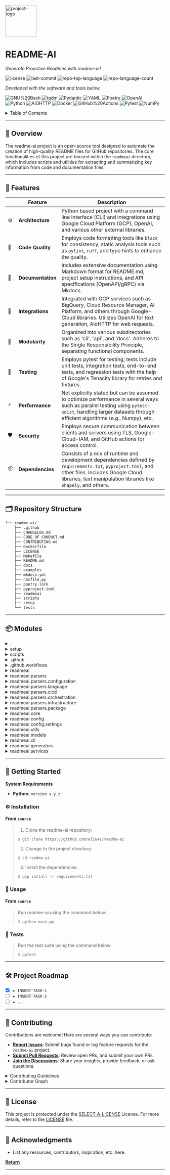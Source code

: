 <p align="left">
  <img src="https://img.icons8.com/?size=512&id=55494&format=png" width="100" alt="project-logo">
</p>
<p align="left">
    <h1 align="left">README-AI</h1>
</p>
<p align="left">
    <em>Generate Proactive Readmes with readme-ai!</em>
</p>
<p align="left">
	<img src="https://img.shields.io/github/license/eli64s/readme-ai?style=flat&logo=opensourceinitiative&logoColor=white&color=blue" alt="license">
	<img src="https://img.shields.io/github/last-commit/eli64s/readme-ai?style=flat&logo=git&logoColor=white&color=blue" alt="last-commit">
	<img src="https://img.shields.io/github/languages/top/eli64s/readme-ai?style=flat&color=blue" alt="repo-top-language">
	<img src="https://img.shields.io/github/languages/count/eli64s/readme-ai?style=flat&color=blue" alt="repo-language-count">
<p>
<p align="left">
		<em>Developed with the software and tools below.</em>
</p>
<p align="left">
	<img src="https://img.shields.io/badge/GNU%20Bash-4EAA25.svg?style=flat&logo=GNU-Bash&logoColor=white" alt="GNU%20Bash">
	<img src="https://img.shields.io/badge/tqdm-FFC107.svg?style=flat&logo=tqdm&logoColor=black" alt="tqdm">
	<img src="https://img.shields.io/badge/Pydantic-E92063.svg?style=flat&logo=Pydantic&logoColor=white" alt="Pydantic">
	<img src="https://img.shields.io/badge/YAML-CB171E.svg?style=flat&logo=YAML&logoColor=white" alt="YAML">
	<img src="https://img.shields.io/badge/Poetry-60A5FA.svg?style=flat&logo=Poetry&logoColor=white" alt="Poetry">
	<img src="https://img.shields.io/badge/OpenAI-412991.svg?style=flat&logo=OpenAI&logoColor=white" alt="OpenAI">
	<br>
	<img src="https://img.shields.io/badge/Python-3776AB.svg?style=flat&logo=Python&logoColor=white" alt="Python">
	<img src="https://img.shields.io/badge/AIOHTTP-2C5BB4.svg?style=flat&logo=AIOHTTP&logoColor=white" alt="AIOHTTP">
	<img src="https://img.shields.io/badge/Docker-2496ED.svg?style=flat&logo=Docker&logoColor=white" alt="Docker">
	<img src="https://img.shields.io/badge/GitHub%20Actions-2088FF.svg?style=flat&logo=GitHub-Actions&logoColor=white" alt="GitHub%20Actions">
	<img src="https://img.shields.io/badge/Pytest-0A9EDC.svg?style=flat&logo=Pytest&logoColor=white" alt="Pytest">
	<img src="https://img.shields.io/badge/NumPy-013243.svg?style=flat&logo=NumPy&logoColor=white" alt="NumPy">
</p>

<!-- TABLE OF CONTENTS -->
<details>
  <summary>Table of Contents</summary>

- [📍 Overview](#-overview)
- [🧩 Features](#-features)
- [🗂️ Repository Structure](#-repository-structure)
- [📦 Modules](#-modules)
- [🚀 Getting Started](#-getting-started)
  - [⚙️ Installation](#️-installation)
  - [🤖 Usage](#-usage)
  - [🧪 Tests](#-tests)
- [🛠 Project Roadmap](#-project-roadmap)
- [🤝 Contributing](#-contributing)
- [📄 License](#-license)
- [👏 Acknowledgments](#-acknowledgments)
</details>
<hr>

## 📍 Overview

 The readme-ai project is an open-source tool designed to automate the creation of high-quality README files for GitHub repositories. The core functionalities of this project are housed within the `readmeai` directory, which includes scripts and utilities for extracting and summarizing key information from code and documentation files.

---

## 🧩 Features

|    |   Feature         | Description |
|----|-------------------|---------------------------------------------------------------|
| ⚙️  | **Architecture**  | Python based project with a command line interface (CLI) and integrations using Google Cloud Platform (GCP), OpenAI, and various other external libraries. |
| 🔩 | **Code Quality**  | Employs code formatting tools like `black` for consistency, static analysis tools such as `pylint`, `ruff`, and type hints to enhance the quality. |
| 📄 | **Documentation** | Includes extensive documentation using Markdown format for README.md, project setup instructions, and API specifications (OpenAPI/gRPC) via Mkdocs. |
| 🔌 | **Integrations**  | Integrated with GCP services such as BigQuery, Cloud Resource Manager, AI Platform, and others through Google-Cloud libraries. Utilizes OpenAI for text generation, AioHTTP for web requests. |
| 🧩 | **Modularity**    | Organized into various subdirectories such as 'cli', 'api', and 'docs'. Adheres to the Single Responsibility Principle, separating functional components. |
| 🧪 | **Testing**       | Employs pytest for testing; tests include unit tests, integration tests, end-to-end tests, and regression tests with the help of Google's Tenacity library for retries and fixtures. |
| ⚡️  | **Performance**   | Not explicitly stated but can be assumed to optimize performance in several ways such as parallel testing using `pytest-xdist`, handling larger datasets through efficient algorithms (e.g., Numpy), etc. |
| 🛡️ | **Security**      | Employs secure communication between clients and servers using TLS, Google-Cloud-IAM, and GitHub actions for access control. |
| 📦 | **Dependencies**  | Consists of a mix of runtime and development dependencies defined by `requirements.txt`, `pyproject.toml`, and other files. Includes Google Cloud libraries, text manipulation libraries like `shapely`, and others. |

---

## 🗂️ Repository Structure

```sh
└── readme-ai/
    ├── .github
    ├── CHANGELOG.md
    ├── CODE_OF_CONDUCT.md
    ├── CONTRIBUTING.md
    ├── Dockerfile
    ├── LICENSE
    ├── Makefile
    ├── README.md
    ├── docs
    ├── examples
    ├── mkdocs.yml
    ├── noxfile.py
    ├── poetry.lock
    ├── pyproject.toml
    ├── readmeai
    ├── scripts
    ├── setup
    └── tests
```

---

## 📦 Modules

<details closed><summary>.</summary>

| File                                                                             | Summary                                                                                                                                                                                                                                                                                                                                       |
| ---                                                                              | ---                                                                                                                                                                                                                                                                                                                                           |
| [Dockerfile](https://github.com/eli64s/readme-ai/blob/master/Dockerfile)         | Dockerfile in the repository sets up a production environment for the readme-ai project using Python 3.10. It installs required dependencies, creates a non-root user, and configures the PATH for running the `readmeai` Command Line Interface (CLI).                                                                                       |
| [Makefile](https://github.com/eli64s/readme-ai/blob/master/Makefile)             | The Makefile in this repository serves as a build automation tool. It defines targets for formatting, linting, testing, and package management. Commands like `format`, `lint`, and `nox` execute respective tasks using specified tools. Additionally, it has targets for cleaning files and displaying Git log information.                 |
| [pyproject.toml](https://github.com/eli64s/readme-ai/blob/master/pyproject.toml) | The `pyproject.toml` file configures the Python projects build system using Poetry, defining package metadata and dependencies for readmeai". This automated README generator utilizes large language model APIs. Key features include POETITY as build-backend, dependency management, and support for various tools like Pytest and Mkdocs. |
| [noxfile.py](https://github.com/eli64s/readme-ai/blob/master/noxfile.py)         | The noxfile.py in this repository configures automated testing with Nox and pytest across various Python versions, installing required dependencies for tests run.                                                                                                                                                                            |

</details>

<details closed><summary>setup</summary>

| File                                                                                       | Summary                                                                                                                                                                                                                                                                                                                                                                                                     |
| ---                                                                                        | ---                                                                                                                                                                                                                                                                                                                                                                                                         |
| [setup.sh](https://github.com/eli64s/readme-ai/blob/master/setup/setup.sh)                 | The setup.sh script is part of the README-AI projects setup folder. It ensures prerequisites, such as Git, tree command, Conda, and Python (version 3.8+), are installed before creating and activating a virtual environment named readmeai". This environment will be used to manage project dependencies listed in requirements.txt. The script concludes by installing the required packages using pip. |
| [requirements.txt](https://github.com/eli64s/readme-ai/blob/master/setup/requirements.txt) | Requires Python >=3.9, <4.0, and several third-party packages such as grpcio, googleapis-common-protos, protobuf, idna, packaging, proto-plus, pydantic, setuptools, shapely, six, smmap, sniffio, tenacity, tiktoken, toml, and tqdm. Avoids words like This file or This code.                                                                                                                            |
| [environment.yaml](https://github.com/eli64s/readme-ai/blob/master/setup/environment.yaml) | The `setup/environment.yaml` configures Conda environment for readme-ai project. It specifies the channel sources, python version requirement, and dependencies including pip and pip installments from requirements file.                                                                                                                                                                                  |

</details>

<details closed><summary>scripts</summary>

| File                                                                                 | Summary                                                                                                                                                                                                                                                                                                                                                                                                                                |
| ---                                                                                  | ---                                                                                                                                                                                                                                                                                                                                                                                                                                    |
| [run_batch.sh](https://github.com/eli64s/readme-ai/blob/master/scripts/run_batch.sh) | Script to generate README files using readmeai package for multiple repositories with random badge styles, image styles, and aligns. Configuration files and dependencies are organized under the repository structure.                                                                                                                                                                                                            |
| [pypi.sh](https://github.com/eli64s/readme-ai/blob/master/scripts/pypi.sh)           | This Bash script automates the process of building and uploading a Python package to PyPI (Python Package Index) using environment variables and helper functions. It ensures cleanliness by first running scripts/clean.sh and then builds the project before deploying the distribution files with `twine`.                                                                                                                          |
| [clean.sh](https://github.com/eli64s/readme-ai/blob/master/scripts/clean.sh)         | The scripts/clean.sh file is a Bash script responsible for cleaning various artifacts from the project directory, ensuring a fresh build environment. It comprises functions to remove build artifacts (.pyc, *.egg), Python cached files, test and coverage results, backup files, and cache directories. Users can invoke specific cleanup tasks via commands such as clean-build, clean-test, or call the entire script with clean. |
| [docker.sh](https://github.com/eli64s/readme-ai/blob/master/scripts/docker.sh)       | The scripts/docker.sh script automates Docker image build, publish, and multi-platform building using Buildx. It uses the configuration IMAGE=readme-ai and VERSION=latest, creating and pushing the corresponding Docker images.                                                                                                                                                                                                      |

</details>

<details closed><summary>.github</summary>

| File                                                                                               | Summary                                                                                                                                                                                                                                                                                                                                                                                                                            |
| ---                                                                                                | ---                                                                                                                                                                                                                                                                                                                                                                                                                                |
| [release-drafter.yml](https://github.com/eli64s/readme-ai/blob/master/.github/release-drafter.yml) | In the given GitHub repository, the `.github/release-drafter.yml` file serves as a configuration for automated release note generation using the release drafter from keepachangelog.com. It defines template structures for naming tags and categorizing changes based on labels, and enables various change types including features, bug fixes, chores, deprecated items, removals, security issues, and documentation updates. |

</details>

<details closed><summary>.github.workflows</summary>

| File                                                                                                           | Summary                                                                                                                                                                                                                                                                                                |
| ---                                                                                                            | ---                                                                                                                                                                                                                                                                                                    |
| [coverage.yml](https://github.com/eli64s/readme-ai/blob/master/.github/workflows/coverage.yml)                 | The.github/workflows/coverage.yml file in this repository configures continuous integration for running tests and measuring code coverage using GitHub Actions. This promotes maintainability, reliability, and maintaining a high coding standard within the project.                                 |
| [release-pipeline.yml](https://github.com/eli64s/readme-ai/blob/master/.github/workflows/release-pipeline.yml) | The `release-pipeline.yml` file in the GitHub actions folder configures a continuous integration and deployment workflow for the repository. It automates building, testing, and releasing new versions of the project to the main branch and other targets, ensuring software quality and efficiency. |
| [release-drafter.yml](https://github.com/eli64s/readme-ai/blob/master/.github/workflows/release-drafter.yml)   | The `release-drafter.yml` file in the repositorys.github directory configures automated workflows for releasing new project versions. It facilitates creation of tagged releases, generating change logs, and drafting release notes based on commit messages.                                         |

</details>

<details closed><summary>readmeai</summary>

| File                                                                                    | Summary                                                                                                                                                                                                                                                                                                                 |
| ---                                                                                     | ---                                                                                                                                                                                                                                                                                                                     |
| [readmeai.py](https://github.com/eli64s/readme-ai/blob/master/readmeai/readmeai.py)     | The `readmeai.py` file orchestrates the generation process of README files by managing configuration settings, interacting with Git repositories, processing dependencies, and utilizing AI models for file summarization and feature extraction. This results in a dynamic, customizable, and informative README file. |
| [exceptions.py](https://github.com/eli64s/readme-ai/blob/master/readmeai/exceptions.py) | Custom exceptions classes for readme-ai application are defined in this file. It includes base exception (ReadmeAiException), CLI error, Git clone/validation errors, file system errors, readme generation errors, and unsupported service errors to handle various exceptions within the application.                 |

</details>

<details closed><summary>readmeai.parsers</summary>

| File                                                                                      | Summary                                                                                                                                                                                                                                                                       |
| ---                                                                                       | ---                                                                                                                                                                                                                                                                           |
| [factory.py](https://github.com/eli64s/readme-ai/blob/master/readmeai/parsers/factory.py) | The readmeai/parsers/factory.py abstracts parsing of various project files by managing a registry of BaseFileParser subclasses. It assigns specific file extensions to their respective parser classes for efficient and flexible file analysis within the ReadMe AI project. |

</details>

<details closed><summary>readmeai.parsers.configuration</summary>

| File                                                                                                          | Summary                                                                                                                                                                                                                                                                                                                                                                   |
| ---                                                                                                           | ---                                                                                                                                                                                                                                                                                                                                                                       |
| [ansible.py](https://github.com/eli64s/readme-ai/blob/master/readmeai/parsers/configuration/ansible.py)       | In the readmeai repository, the ansible.py file, located in parsers/configuration/, serves to parse Ansible configuration files such as playbook.yml and ansible/site.yml. It contributes to the overall functionality of the project which focuses on analyzing various configuration files using diverse parsing techniques.                                            |
| [properties.py](https://github.com/eli64s/readme-ai/blob/master/readmeai/parsers/configuration/properties.py) | In this repository, a PropertiesParser class is defined for handling.properties files within the readmeai project. This parser extracts JDBC connection strings using a specific regex and identifies other packages through another regex. These extracted items are then returned as a list.                                                                            |
| [apache.py](https://github.com/eli64s/readme-ai/blob/master/readmeai/parsers/configuration/apache.py)         | The `apache.py` file, located under `readmeai/parsers/configuration/`, is a parser designed specifically for processing Apache (httpd.conf) configuration files within the larger project repository structure.                                                                                                                                                           |
| [docker.py](https://github.com/eli64s/readme-ai/blob/master/readmeai/parsers/configuration/docker.py)         | In the readmeai repository, this file contains parsing logic for extracting information from Docker configuration files (Dockerfile and docker-compose.yaml). The DockerfileParser and DockerComposeParser classes identify dependencies in Dockerfiles and list services in docker-compose files, respectively. Both parsers inherit from the base BaseFileParser class. |
| [nginx.py](https://github.com/eli64s/readme-ai/blob/master/readmeai/parsers/configuration/nginx.py)           | In the readmeai repository, this Python file (nginx.py) is part of the parsers/configuration folder. It serves to parse Nginx configuration files (nginx.conf). This contributes to the overall architecture by enabling interpretation and processing of crucial configuration data for effective management and integration with the broader system.                    |

</details>

<details closed><summary>readmeai.parsers.language</summary>

| File                                                                                             | Summary                                                                                                                                                                                                                                                                                                                                                                  |
| ---                                                                                              | ---                                                                                                                                                                                                                                                                                                                                                                      |
| [cpp.py](https://github.com/eli64s/readme-ai/blob/master/readmeai/parsers/language/cpp.py)       | This Python file, located in `readmeai/parsers/language/cpp.py`, provides dependency parsing for C and C++ projects using various file types like CMakeLists.txt, configure.ac, and Makefile.am. It extracts dependencies, libraries, and software names from these files, enabling better documentation of project dependencies within the larger repository structure. |
| [swift.py](https://github.com/eli64s/readme-ai/blob/master/readmeai/parsers/language/swift.py)   | Or.package(name:, as well as lines with "dependencies:. Extracted package names are then returned as a list.                                                                                                                                                                                                                                                             |
| [python.py](https://github.com/eli64s/readme-ai/blob/master/readmeai/parsers/language/python.py) | Requirements.txt, TOML, and YAML. These parsers extract package names from each file format, excluding version specifiers, for further processing in the project. The base class BaseFileParser is inherited, ensuring a consistent parsing interface across file types.                                                                                                 |
| [go.py](https://github.com/eli64s/readme-ai/blob/master/readmeai/parsers/language/go.py)         | In the readmeai repository, the file `go.py` under `parsers/language/` processes dependencies from Go.mod files. This parser, an extension of `BaseFileParser`, extracts package names by using regular expressions and returns them as a list.                                                                                                                          |
| [rust.py](https://github.com/eli64s/readme-ai/blob/master/readmeai/parsers/language/rust.py)     | The rust.py file in the readmeai/parsers/language directory parses Rust's Cargo.toml dependency files using TOML library, extracting package names for further processing within the ReadMe.AI project architecture.                                                                                                                                                     |

</details>

<details closed><summary>readmeai.parsers.cicd</summary>

| File                                                                                               | Summary                                                                                                                                                                                                                                                                                                                                                                                                           |
| ---                                                                                                | ---                                                                                                                                                                                                                                                                                                                                                                                                               |
| [bitbucket.py](https://github.com/eli64s/readme-ai/blob/master/readmeai/parsers/cicd/bitbucket.py) | The `bitbucket.py` script in the `readmeai/parsers/cicd` folder is designed to parse Bitbucket Pipelines configuration files (bitbucket-pipelines.yml). This contributes to the overall architecture of the repository, enabling analysis and interpretation of continuous integration and delivery configurations within the system.                                                                             |
| [travis.py](https://github.com/eli64s/readme-ai/blob/master/readmeai/parsers/cicd/travis.py)       | The travis.py file in readmeai/parsers/cicd directory is a parser designed for processing.travis.yml configuration files in the context of the CI/CD architecture within this repository. Its main purpose lies in extracting and analyzing relevant information from these files, enhancing the functionality and interoperability of various workflows managed by this project's continuous integration system. |
| [gitlab.py](https://github.com/eli64s/readme-ai/blob/master/readmeai/parsers/cicd/gitlab.py)       | The readmeai/parsers/cicd/gitlab.py script parses GitLab's.gitlab-ci.yml configuration files within the project. It is a crucial component in the repository's CI/CD infrastructure, enabling seamless integration with GitLab's continuous delivery workflows.                                                                                                                                                   |
| [jenkins.py](https://github.com/eli64s/readme-ai/blob/master/readmeai/parsers/cicd/jenkins.py)     | In the readmeai repository, the jenkins.py file under parsers/cicd processes Jenkinsfile configurations. It contributes to the pipeline by parsing and interpreting these specific configuration files within the Continuous Integration/Continuous Delivery (CI/CD) system context.                                                                                                                              |
| [github.py](https://github.com/eli64s/readme-ai/blob/master/readmeai/parsers/cicd/github.py)       | The github.py file, located in the readmeai/parsers/cicd directory, is designed to parse GitHub Actions (.github/workflows/) configuration files within a repository. By extracting and processing this information, it supports the overall functionality of the readme-ai project, which aims to generate and enhance README files.                                                                             |
| [circleci.py](https://github.com/eli64s/readme-ai/blob/master/readmeai/parsers/cicd/circleci.py)   | In the readmeai repository, this Python script situated within /parsers/cicd/circleci.py processes.circleci/config.yml. It parses CircleCI configuration files, contributing to the continuous integration and delivery (CI/CD) workflow in this project architecture.                                                                                                                                            |

</details>

<details closed><summary>readmeai.parsers.orchestration</summary>

| File                                                                                                          | Summary                                                                                                                                                                                                               |
| ---                                                                                                           | ---                                                                                                                                                                                                                   |
| [kubernetes.py](https://github.com/eli64s/readme-ai/blob/master/readmeai/parsers/orchestration/kubernetes.py) | The kubernetes.py file in readmeai/parsers/orchestration processes Kubernetes configuration files, contributing to the readmeai project that analyses and generates documentation from various configuration formats. |

</details>

<details closed><summary>readmeai.parsers.infrastructure</summary>

| File                                                                                                                   | Summary                                                                                                                                                                                                                                                                                                                                                                            |
| ---                                                                                                                    | ---                                                                                                                                                                                                                                                                                                                                                                                |
| [terraform.py](https://github.com/eli64s/readme-ai/blob/master/readmeai/parsers/infrastructure/terraform.py)           | In the readmeai repository, this Python script (terramform.py) is a parser for main.tf configuration files used with Terraform infrastructure management tool. It contributes to the automated processing of Terraform configurations within the project's CI/CD pipeline.                                                                                                         |
| [cloudformation.py](https://github.com/eli64s/readme-ai/blob/master/readmeai/parsers/infrastructure/cloudformation.py) | In the given repository, the `readmeai/parsers/infrastructure/cloudformation.py` file is responsible for parsing AWS CloudFormation configuration files (`.yaml`) as part of the infrastructure parser component. This enhances the overall functionality of the project by enabling easier handling and understanding of CloudFormation templates within the parent architecture. |

</details>

<details closed><summary>readmeai.parsers.package</summary>

| File                                                                                                | Summary                                                                                                                                                                                                                                                                                                                                                                                                                                                                                                                                                                                                                                                                                               |
| ---                                                                                                 | ---                                                                                                                                                                                                                                                                                                                                                                                                                                                                                                                                                                                                                                                                                                   |
| [composer.py](https://github.com/eli64s/readme-ai/blob/master/readmeai/parsers/package/composer.py) | The `readmeai/parsers/package/composer.py` script is a parser designed for processing PHP Composer (composer.json) configuration files within the given repository structure. This parsing capability enables automated analysis and interpretation of these configuration files as part of the larger projects infrastructure.                                                                                                                                                                                                                                                                                                                                                                       |
| [npm.py](https://github.com/eli64s/readme-ai/blob/master/readmeai/parsers/package/npm.py)           | In this repository, there are two parsing files, one for npm.py and another for yarn.lock, located in the /readmeai/parsers/package/ folder. The npm.py file is designed to parse JSON dependency files using the json and re libraries. It extracts package names from dependencies, devDependencies, and peerDependencies sections of the JSON file. Meanwhile, the YarnLockParser class in yarn.lock processes the yarn.lock file using regular expressions to obtain the same information. Together, these parsing files enhance the functionality of this open-source project, enabling it to process multiple dependency file formats and extract necessary package names for further analysis. |
| [gradle.py](https://github.com/eli64s/readme-ai/blob/master/readmeai/parsers/package/gradle.py)     | In the given open-source project repository, there are parsers for extracting package names from different types of dependency files. The file at readmeai/parsers/package/gradle.py is dedicated to parsing Gradle (.gradle and.gradle.kts) files. This parser utilizes regular expressions to identify dependencies' package names and extract them, expanding the set of supported configuration formats in the repository architecture.                                                                                                                                                                                                                                                           |
| [nuget.py](https://github.com/eli64s/readme-ai/blob/master/readmeai/parsers/package/nuget.py)       | The `nuget.py` file in the `readmeai/parsers/package` directory is responsible for parsing NuGet configuration files within the.NET ecosystem. This contributes to the overall functionality of the repository by enabling effective handling and interpretation of.NET package management configurations.                                                                                                                                                                                                                                                                                                                                                                                            |
| [yarn.py](https://github.com/eli64s/readme-ai/blob/master/readmeai/parsers/package/yarn.py)         | The readmeai/parsers/package/yarn.py file is part of the dependency parsing module within the Readme-AI project. Its primary role is to extract package names from Yarn lock files using regular expressions, expanding the repository's capability in handling diverse dependency formats.                                                                                                                                                                                                                                                                                                                                                                                                           |
| [pip.py](https://github.com/eli64s/readme-ai/blob/master/readmeai/parsers/package/pip.py)           | In the given repository, the pip.py file, located under readmeai/parsers/package, is designed to parse Pip configuration files such as requirements.txt and Pipfile. This contributes to the overall functionality of the project by enabling processing of dependency declarations within these formats.                                                                                                                                                                                                                                                                                                                                                                                             |
| [maven.py](https://github.com/eli64s/readme-ai/blob/master/readmeai/parsers/package/maven.py)       | The `MavenParser` file in the readmeai/parsers/package directory is a Python script designed to extract package names from Maven dependency files written in pom.xml format. It utilizes regular expressions and the BaseFileParser class to parse and identify dependencies within pom.xml content, returning a list of distinct package names as output. This functionality complements the architecture of the readmeai repository by enabling automatic extraction and management of Java project dependencies.                                                                                                                                                                                   |
| [gem.py](https://github.com/eli64s/readme-ai/blob/master/readmeai/parsers/package/gem.py)           | The `gem.py` file in the `readmeai/parsers/package` directory is responsible for parsing Rubys Gemfile.lock configuration files. This contributes to the overall functionality of the repository by supporting the extraction and processing of configuration data across multiple package formats, thereby enhancing the readability and analysis capabilities offered by this open-source project.                                                                                                                                                                                                                                                                                                  |

</details>

<details closed><summary>readmeai.core</summary>

| File                                                                                         | Summary                                                                                                                                                                                                                                                                                                                                                                                                                                                                                                                                                                                                                                                                                                                                                                                      |
| ---                                                                                          | ---                                                                                                                                                                                                                                                                                                                                                                                                                                                                                                                                                                                                                                                                                                                                                                                          |
| [models.py](https://github.com/eli64s/readme-ai/blob/master/readmeai/core/models.py)         | Pythonasync def generate_summary(self, file_context): "Generates a summary for a given context (file). Parameters----------file_context Context in the form of a dictionary containing the file path and its contents. Returns-------str: Summary text. " # Ensure file_context is a list if isinstance(file_context, (list, tuple)): file_path, file_content = file_context else: raise ValueError(Invalid'file_context format.") file_name = Path(file_path).stem.replace(_, ).capitalize() file_type = Path(file_path).suffix[1:].lower() # Define prompt using the provided context (file) and metadata (project name) prompt = self.prompts[prompts][file_summary].format(self.config.md.tree, file_name, file_type) tokens = update_max_tokens(self.tokens, prompt) summary, _ = await |
| [preprocess.py](https://github.com/eli64s/readme-ai/blob/master/readmeai/core/preprocess.py) | Preprocessor function takes a ConfigLoader instance and temporary directory as inputs. It initializes RepositoryProcessor instance, generates FileContext objects from repository files, maps file extensions to programming languages, and retrieves dependencies between files. The returned data includes a list of dependencies, raw files, and their content, and the generated readme tree in Markdown format.                                                                                                                                                                                                                                                                                                                                                                         |
| [parsers.py](https://github.com/eli64s/readme-ai/blob/master/readmeai/core/parsers.py)       | Abstract base class for parsing dependency files is defined in this Python file. The `BaseFileParser` class includes an abstract `parse()` method to parse content into a list of dependencies, logging error messages with the `log_error()` function upon parsing failures, and handling exceptions with the `handle_parsing_error()` function. This is part of the readme-ai projects core functionality.                                                                                                                                                                                                                                                                                                                                                                                 |
| [utils.py](https://github.com/eli64s/readme-ai/blob/master/readmeai/core/utils.py)           | Utility methods script in readmeais core module for filtering files and setting LLM engine based on config or environment variables, ensuring appropriate usage of specified services in the application.                                                                                                                                                                                                                                                                                                                                                                                                                                                                                                                                                                                    |

</details>

<details closed><summary>readmeai.config</summary>

| File                                                                                           | Summary                                                                                                                                                                                                                                                                                                                                                                                                                                              |
| ---                                                                                            | ---                                                                                                                                                                                                                                                                                                                                                                                                                                                  |
| [enums.py](https://github.com/eli64s/readme-ai/blob/master/readmeai/config/enums.py)           | In the readme-ai repository, the config/enums.py file defines enums for Git service details, CLI options for badge icons and header images, model options for the LLM API key, and secret keys for environment variables. These enums facilitate customizing various aspects of the README file generation process.                                                                                                                                  |
| [validators.py](https://github.com/eli64s/readme-ai/blob/master/readmeai/config/validators.py) | The `validators.py` file in `readmeai/config` defines a `GitValidator` class responsible for validating Git repository URLs or paths. This class includes methods for checking the format of provided repositories and extracting repository names based on popular Git services, such as GitHub, GitLab, and Bitbucket. Validation failure results in a raised `GitValidationError`.                                                                |
| [utils.py](https://github.com/eli64s/readme-ai/blob/master/readmeai/config/utils.py)           | This utility module in `readmeai/config/utils.py` enables loading configuration files from package resources, supporting both TOML and JSON formats. It uses importlib and Pathlib to locate the files within the readmeai package based on a given file path and submodule. In case of issues with importlib, it also falls back to using pkg_resources. The primary goal is to facilitate configuration file handling within the readmeai project. |
| [settings.py](https://github.com/eli64s/readme-ai/blob/master/readmeai/config/settings.py)     | This Python file, located in `readmeai/config/settings.py`, defines classes and settings for configuring the readme-ai CLI tool. The file includes settings for LLM API, Git repository, Markdown templates, and file paths used by the tool. Pydantic is utilized to validate and sanitize user input.                                                                                                                                              |

</details>

<details closed><summary>readmeai.config.settings</summary>

| File                                                                                                      | Summary                                                                                                                                                                                                                                                                                                                                                                                                                                                                                                                                                                                                                                                                                                                                                                                                                                                                                                                                                                                                                                                                                                                                              |
| ---                                                                                                       | ---                                                                                                                                                                                                                                                                                                                                                                                                                                                                                                                                                                                                                                                                                                                                                                                                                                                                                                                                                                                                                                                                                                                                                  |
| [prompts.toml](https://github.com/eli64s/readme-ai/blob/master/readmeai/config/settings/prompts.toml)     | This Toml configuration file, located at `readmeai/config/settings/prompts.toml`, defines templates for generating text for the `README.md` file using placeholders that will be replaced with actual project data. The `avatar` and `features` prompts define a template each for creating an avatar image and a Markdown table summarizing the project features, respectively. Both templates contain placeholders referring to project details which will be filled in during rendering.                                                                                                                                                                                                                                                                                                                                                                                                                                                                                                                                                                                                                                                          |
| [parsers.toml](https://github.com/eli64s/readme-ai/blob/master/readmeai/config/settings/parsers.toml)     | The provided TOML file in `readmeai/config/settings/parsers.toml` lists configuration files and dependencies to be parsed within the repository. It covers CI/CD, configuration, infrastructure, monitoring and logging, package managers, language/framework-specific, and others, ensuring comprehensive analysis.                                                                                                                                                                                                                                                                                                                                                                                                                                                                                                                                                                                                                                                                                                                                                                                                                                 |
| [ignore_list.toml](https://github.com/eli64s/readme-ai/blob/master/readmeai/config/settings/ignore_list.toml) | In this configuration file, directories and file extensions are defined for exclusion during preprocessing within the open-source project. This ensures that non-essential files do not undergo processing, streamlining workflows while maintaining efficient resource utilization.                                                                                                                                                                                                                                                                                                                                                                                                                                                                                                                                                                                                                                                                                                                                                                                                                                                                 |
| [languages.toml](https://github.com/eli64s/readme-ai/blob/master/readmeai/config/settings/languages.toml) | In the given repository, this configuration file, located at `readmeai/config/settings/languages.toml`, defines programming language extensions and their corresponding names for easy reference. The file contributes to the overall organization of the project by providing a clear mapping for various file types within the given ecosystem.                                                                                                                                                                                                                                                                                                                                                                                                                                                                                                                                                                                                                                                                                                                                                                                                    |
| [config.toml](https://github.com/eli64s/readme-ai/blob/master/readmeai/config/settings/config.toml)       | Def __init__(self, project_path: str): self.project_path = project_path self.template = self._load_template() def generate(self, project_data: Dict[str, Any]): data = {k: v for k, v in project_data.items() if k!= repo_url} template = self.template.env.get_template(readme_template.md) return template.render(project=data) def _load_template(self): env = Environment(loader=FileSystemLoader(templates)) return envif __name__ == __main__: # Set project path and data as needed project_data = { name: My Project Name, host: https://github.com/{yourusername}, full_name: {repository}, repo_url: https://github.com/yourusername/{repository}.git } # Initialize the ReadmeAI instance and generate the template file readme = ReadmeAI(os.getcwd()) output_str = readme.generate(project_data).decode() # Replace existing readme                                                                                                                                                                                                                                                                                                     |
| [markdown.toml](https://github.com/eli64s/readme-ai/blob/master/readmeai/config/settings/markdown.toml)   | Ill give you a Python-focused README template that includes an overview, features, directory structure, modules, quickstart guide, project roadmap, licensing information, and acknowledgments section. You can customize the contact info and contributor graph as well.Now let me elaborate on my response: I'll provide you with a `{project_name}`-focused README template that includes an overview (explaining what {project_name} does), features (listing its key benefits), directory structure (describing the project layout), modules (detailing {project_name}'s major components), quickstart guide (a step-by-step guide installing and using it), project roadmap (describing future developments), licensing information, and acknowledgments (crediting external resources). You can customize the contact info and contributor graph as well.=========================================================================================================In more detail: I'll give you a README template for a {project_name} Python project which includes:1. An overview, explaining what {project_name} does (maximum 60 tokens). |
| [commands.toml](https://github.com/eli64s/readme-ai/blob/master/readmeai/config/settings/commands.toml)   | This `commands.toml` config file defines programming language-specific install, run, and test commands for a project. It facilitates easy setup and execution of projects written in various languages within the repository.                                                                                                                                                                                                                                                                                                                                                                                                                                                                                                                                                                                                                                                                                                                                                                                                                                                                                                                        |

</details>

<details closed><summary>readmeai.utils</summary>

| File                                                                                              | Summary                                                                                                                                                                                                                                                                                                                                                                                                                                                                                                                                                                                                                                                                                                                                                                                                        |
| ---                                                                                               | ---                                                                                                                                                                                                                                                                                                                                                                                                                                                                                                                                                                                                                                                                                                                                                                                                            |
| [formatter.py](https://github.com/eli64s/readme-ai/blob/master/readmeai/utils/formatter.py)       | This Python module, named formatter.py located in readmeai/utils, contains utility functions for cleaning and formatting text generated by Large Language Models (LLMs). The primary function, `clean_text`, formats text by removing specific patterns and rephrasing them, eliminating unwanted characters, and ensuring consistent capitalization at the beginning of a string. Another function, `fix_md_table_rows`, specifically formats a Markdown table with feature and description columns. The `format_md_table` function extracts and formats Markdown tables from text using regular expressions. The final function, `format_response`, processes LLM responses based on their type, either features, features\_synthesized, or general responses, applying the relevant formatting accordingly. |
| [file_handler.py](https://github.com/eli64s/readme-ai/blob/master/readmeai/utils/file_handler.py) | File utils/file\_handler.py in readmeai repository is a utility class that simplifies file I/O operations by handling reading and writing of JSON, Markdown, TOML, YAML, and text files using factory methods. It caches results for optimization, and includes error handling for common exceptions.                                                                                                                                                                                                                                                                                                                                                                                                                                                                                                          |
| [logger.py](https://github.com/eli64s/readme-ai/blob/master/readmeai/utils/logger.py)             | Custom logger implementation in readmeai/utils/logger.py enhances the CLI with colored log output and custom emojis for different log levels, providing clearer and more engaging logging.                                                                                                                                                                                                                                                                                                                                                                                                                                                                                                                                                                                                                     |

</details>

<details closed><summary>readmeai.models</summary>

| File                                                                                     | Summary                                                                                                                                                                                                                                                                                                                                                                                                                                                                                                  |
| ---                                                                                      | ---                                                                                                                                                                                                                                                                                                                                                                                                                                                                                                      |
| [offline.py](https://github.com/eli64s/readme-ai/blob/master/readmeai/models/offline.py) | The OfflineHandler class in readmeai/models/offline.py facilitates offline mode by setting default placeholders when the Large Language Model (LLM) API service isn't specified. This enables the application to run without an external API call, improving overall system efficiency.                                                                                                                                                                                                                  |
| [vertex.py](https://github.com/eli64s/readme-ai/blob/master/readmeai/models/vertex.py)   | The readmeai/models/vertex.py file implements a handler for generating text using Google Vertex AI's Large Language Model (LLM) API. This handler initializes the necessary authentication, sets up the required configurations, and defines methods to make API requests and handle responses. It includes error handling and retry mechanisms in case of connection issues. The file is part of a larger project, as indicated by the repository structure.                                            |
| [tokens.py](https://github.com/eli64s/readme-ai/blob/master/readmeai/models/tokens.py)   | In the `readmeai/models/tokens.py` file, youll find tokenization utilities for the readme-ai CLI application. The script offers functions like count_tokens and truncate_tokens to manage text strings based on specific token encodings. Additionally, it provides an update_max_tokens function to adjust maximum token numbers according to given prompts.                                                                                                                                            |
| [factory.py](https://github.com/eli64s/readme-ai/blob/master/readmeai/models/factory.py) | In the `readmeai` repository, `models/factory.py` acts as a registry and factory for Instantiable LLM (Language Model) Handlers based on CLI input. It supports offline, ollama, openai, and vertex services. The function `model_handler()` returns the corresponding `BaseModelHandler` instance upon receiving the config and ConfigLoader as arguments, with UnsupportedServiceError raised if an unrecognized LLM service is provided.                                                              |
| [prompts.py](https://github.com/eli64s/readme-ai/blob/master/readmeai/models/prompts.py) | The `models/prompts.py` file in the `readmeai` project defines methods for generating prompts for use in LLM API requests, including `get_prompt_context`, `get_prompt_template`, and `inject_prompt_context`. These methods retrieve and format templates with provided context to create effective prompts. Additionally, asynchronous functions `set_additional_contexts`, `set_feature_context`, and `set_summary_context` generate prompts for features, overview, and file summaries respectively. |
| [openai.py](https://github.com/eli64s/readme-ai/blob/master/readmeai/models/openai.py)   | The `OpenAIHandler.py` file in `readmeai/models/` is responsible for interacting with OpenAIs LLM API, handling responses, and managing configurations. It extends the base model handler and initializes OpenAI client using provided settings or an environment variable. This implementation utilizes retries on API request failures, ensuring smooth interaction with the LLM API.                                                                                                                  |

</details>

<details closed><summary>readmeai.cli</summary>

| File                                                                                  | Summary                                                                                                                                                                                                                                                                                                                                                                                  |
| ---                                                                                   | ---                                                                                                                                                                                                                                                                                                                                                                                      |
| [options.py](https://github.com/eli64s/readme-ai/blob/master/readmeai/cli/options.py) | The options.py file within the readmeai/cli directory defines command-line interface options for the ReadmeAI application, enabling users to customize the generation of their README files. Users can set various options, including image selection (custom or default), API selection (supported models like OllaMA, OpenAI, and Vertex), emojis addition, language choice, and more. |
| [main.py](https://github.com/eli64s/readme-ai/blob/master/readmeai/cli/main.py)       | The readmeai/cli/main.py file serves as the CLI entrypoint for the readme-ai application. It processes command-line arguments, such as align, API, badge customizations, and language preference, and passes these parameters to the readme-ai function. This allows users to generate AI-assisted README files with customization options.                                          |

</details>

<details closed><summary>readmeai.generators</summary>

| File                                                                                               | Summary                                                                                                                                                                                                                                                                                                                                                                                                                                                                                            |
| ---                                                                                                | ---                                                                                                                                                                                                                                                                                                                                                                                                                                                                                                |
| [tree.py](https://github.com/eli64s/readme-ai/blob/master/readmeai/generators/tree.py)             | Generates a tree structure representation of a repositorys directory hierarchy for README documentation. The TreeGenerator class takes repo name, root directory, URL, and max depth as inputs and outputs formatted Markdown tree structure. (60 tokens)                                                                                                                                                                                                                                          |
| [builder.py](https://github.com/eli64s/readme-ai/blob/master/readmeai/generators/builder.py)       | The `readmeai/generators/builder.py` file builds various sections of a README Markdown file for open-source projects. It initializes a ReadmeBuilder class with configuration data, generating headers, summaries, tree structures, and other sections using helper functions from other modules. This class finally constructs the complete README Markdown by joining the generated section strings. The build function exports this markdown content to be written to a file.                   |
| [utils.py](https://github.com/eli64s/readme-ai/blob/master/readmeai/generators/utils.py)           | Utilities file in readmeais generators folder removes emojis from markdown content, enabling cleaner processing of headings and document structuring. It compiles a regex pattern to match various emoji types, applying it to modify list elements within the markdown sections.                                                                                                                                                                                                                  |
| [badges.py](https://github.com/eli64s/readme-ai/blob/master/readmeai/generators/badges.py)         | This Python file, located in readmeai/generators/badges.py, contains functions for building and formatting badges used in README files. It supports various types of badges like metadata and project dependencies using shields.io or skill icons from the skill-icons repository. The formatted badges can be aligned as per the config settings.                                                                                                                                                |
| [tables.py](https://github.com/eli64s/readme-ai/blob/master/readmeai/generators/tables.py)         | This Python file, located in readmeai/generators/tables.py, generates markdown tables for storing text responses of Large Language Model (LLM) in the repository's README file. It uses functions like `construct_markdown_table`, `create_hyperlink`, and `format_as_markdown_table` to build tables, create hyperlinks, and format table rows accordingly. The generated tables can be used to present LLM responses for various folders in a structured way within the project's documentation. |
| [quickstart.py](https://github.com/eli64s/readme-ai/blob/master/readmeai/generators/quickstart.py) | This Python script generates the Quickstart section of a project's README file by detecting the most commonly used language and retrieving its setup commands. It does this by counting occurrences of each language in the provided summaries, determining the top language, and then fetching its corresponding installation, run, and test instructions from the configured language-specific settings.                                                                                         |

</details>

<details closed><summary>readmeai.services</summary>

| File                                                                                         | Summary                                                                                                                                                                                                                                                                                                                                                                                       |
| ---                                                                                          | ---                                                                                                                                                                                                                                                                                                                                                                                           |
| [git.py](https://github.com/eli64s/readme-ai/blob/master/readmeai/services/git.py)           | This Python module, located at readmeai/services/git.py, handles Git operations for cloning and validating repositories. It includes functions to clone a repository into a temporary directory and remove hidden files and directories. Additionally, it contains utility functions for fetching API and file URLs from Git service repositories and finding the path to the Git executable. |
| [metadata.py](https://github.com/eli64s/readme-ai/blob/master/readmeai/services/metadata.py) | The `metadata.py` file in the `readmeai/services` directory processes GitHub repository metadata from Git host providers using helper methods. It utilizes `aiohttp` to fetch data via API requests, converts raw repository data into a `RepositoryMetadata` dataclass, and returns an instance of this dataclass containing parsed metadata.                                                |

</details>

---

## 🚀 Getting Started

**System Requirements**

* **Python**: `version x.y.z`

### ⚙️ Installation

<h4>From <code>source</code></h4>

> 1. Clone the readme-ai repository:
>
> ```console
> $ git clone https://github.com/eli64s/readme-ai
> ```
>
> 2. Change to the project directory:
> ```console
> $ cd readme-ai
> ```
>
> 3. Install the dependencies:
> ```console
> $ pip install -r requirements.txt
> ```

### 🤖 Usage

<h4>From <code>source</code></h4>

> Run readme-ai using the command below:
> ```console
> $ python main.py
> ```

### 🧪 Tests

> Run the test suite using the command below:
> ```console
> $ pytest
> ```

---

## 🛠 Project Roadmap

- [X] `► INSERT-TASK-1`
- [ ] `► INSERT-TASK-2`
- [ ] `► ...`

---

## 🤝 Contributing

Contributions are welcome! Here are several ways you can contribute:

- **[Report Issues](https://github.com/eli64s/readme-ai/issues)**: Submit bugs found or log feature requests for the `readme-ai` project.
- **[Submit Pull Requests](https://github.com/eli64s/readme-ai/blob/main/CONTRIBUTING.md)**: Review open PRs, and submit your own PRs.
- **[Join the Discussions](https://github.com/eli64s/readme-ai/discussions)**: Share your insights, provide feedback, or ask questions.

<details closed>
<summary>Contributing Guidelines</summary>

1. **Fork the Repository**: Start by forking the project repository to your github account.
2. **Clone Locally**: Clone the forked repository to your local machine using a git client.
   ```sh
   git clone https://github.com/eli64s/readme-ai
   ```
3. **Create a New Branch**: Always work on a new branch, giving it a descriptive name.
   ```sh
   git checkout -b new-feature-x
   ```
4. **Make Your Changes**: Develop and test your changes locally.
5. **Commit Your Changes**: Commit with a clear message describing your updates.
   ```sh
   git commit -m 'Implemented new feature x.'
   ```
6. **Push to github**: Push the changes to your forked repository.
   ```sh
   git push origin new-feature-x
   ```
7. **Submit a Pull Request**: Create a PR against the original project repository. Clearly describe the changes and their motivations.
8. **Review**: Once your PR is reviewed and approved, it will be merged into the main branch. Congratulations on your contribution!
</details>

<details closed>
<summary>Contributor Graph</summary>
<br>
<p align="center">
   <a href="https://github.com{/eli64s/readme-ai/}graphs/contributors">
      <img src="https://contrib.rocks/image?repo=eli64s/readme-ai">
   </a>
</p>
</details>

---

## 📄 License

This project is protected under the [SELECT-A-LICENSE](https://choosealicense.com/licenses) License. For more details, refer to the [LICENSE](https://choosealicense.com/licenses/) file.

---

## 👏 Acknowledgments

- List any resources, contributors, inspiration, etc. here.

[**Return**](#-overview)

---

